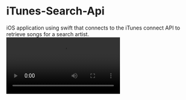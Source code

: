 # iTunes-Search-Api
iOS application using swift that connects to the iTunes connect API to retrieve songs for a search artist.
![Seach Api App](3.mov)
